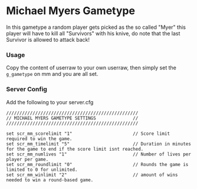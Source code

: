 # Michael Myers Gametype
In this gametype a random player gets picked as the so called "Myer" this player will have to kill all "Survivors" with his knive, do note that the last Survivor is allowed to attack back!

### Usage
Copy the content of userraw to your own userraw, then simply set the `g_gametype` on mm and you are all set.

### Server Config
Add the following to your server.cfg
```
//////////////////////////////////////////////////
// MICHAEL MYERS GAMETYPE SETTINGS	     		//
//////////////////////////////////////////////////

set scr_mm_scorelimit "1"						// Score limit required to win the game.
set scr_mm_timelimit "5"						// Duration in minutes for the game to end if the score limit isnt reached.
set scr_mm_numlives "1"							// Number of lives per player per game.
set scr_mm_roundlimit "0" 						// Rounds the game is limited to 0 for unlimited.
set scr_mm_winlimit "2" 						// amount of wins needed to win a round-based game.
```